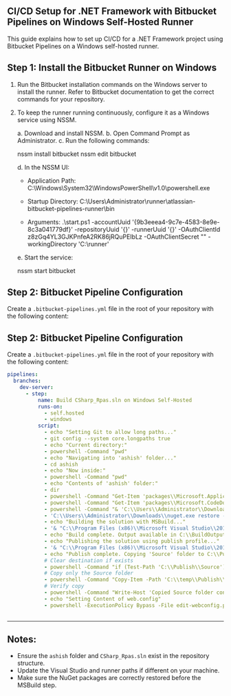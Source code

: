CI/CD Setup for .NET Framework with Bitbucket Pipelines on Windows Self-Hosted Runner
--------------------------------------------------------------------------------------

This guide explains how to set up CI/CD for a .NET Framework project using Bitbucket Pipelines
on a Windows self-hosted runner.

Step 1: Install the Bitbucket Runner on Windows
-----------------------------------------------

1. Run the Bitbucket installation commands on the Windows server to install the runner.
   Refer to Bitbucket documentation to get the correct commands for your repository.

2. To keep the runner running continuously, configure it as a Windows service using NSSM.

   a. Download and install NSSM.
   b. Open Command Prompt as Administrator.
   c. Run the following commands:

      nssm install bitbucket
      nssm edit bitbucket

   d. In the NSSM UI:
      - Application Path:
        C:\Windows\System32\WindowsPowerShell\v1.0\powershell.exe

      - Startup Directory:
        C:\Users\Administrator\runner\atlassian-bitbucket-pipelines-runner\bin

      - Arguments:
        .\start.ps1 -accountUuid '{9b3eeea4-9c7e-4583-8e9e-8c3a041779df}' -repositoryUuid '{}' -runnerUuid '{}' -OAuthClientId z8zGq4YL3GJKPnfeA2RK86jRQuPEIbLz -OAuthClientSecret "" -workingDirectory 'C:\runner'

   e. Start the service:

      nssm start bitbucket


Step 2: Bitbucket Pipeline Configuration
----------------------------------------

Create a `.bitbucket-pipelines.yml` file in the root of your repository with the following content:


## Step 2: Bitbucket Pipeline Configuration

Create a `.bitbucket-pipelines.yml` file in the root of your repository with the following content:

```yaml
pipelines:
  branches:
    dev-server:
      - step:
          name: Build CSharp_Rpas.sln on Windows Self-Hosted
          runs-on:
            - self.hosted
            - windows
          script:
            - echo "Setting Git to allow long paths..."
            - git config --system core.longpaths true
            - echo "Current directory:"
            - powershell -Command "pwd"
            - echo "Navigating into 'ashish' folder..."
            - cd ashish
            - echo "Now inside:"
            - powershell -Command "pwd"
            - echo "Contents of 'ashish' folder:"
            - dir
            - powershell -Command "Get-Item 'packages\\Microsoft.ApplicationInsights.WindowsServer.TelemetryChannel.2.8.1\\lib\\net45\\Microsoft.AI.ServerTelemetryChannel.dll'"
            - powershell -Command "Get-Item 'packages\\Microsoft.CodeDom.Providers.DotNetCompilerPlatform.2.0.1\\lib\\net45\\Microsoft.CodeDom.Providers.DotNetCompilerPlatform.dll'"
            - powershell -Command "& 'C:\\Users\\Administrator\\Downloads\\nuget.exe' restore 'CSharp_Rpas.sln' -PackagesDirectory './packages'"
            - 'C:\\Users\\Administrator\\Downloads\\nuget.exe restore -Force CSharp_Rpas.sln'
            - echo "Building the solution with MSBuild..."
            - '& "C:\\Program Files (x86)\\Microsoft Visual Studio\\2019\\Community\\MSBuild\\Current\\Bin\\MSBuild.exe" "CSharp_Rpas.sln" /p:OutputPath=C:\\BuildOutput'
            - echo "Build complete. Output available in C:\\BuildOutput"
            - echo "Publishing the solution using publish profile..."
            - '& "C:\\Program Files (x86)\\Microsoft Visual Studio\\2019\\Community\\MSBuild\\Current\\Bin\\MSBuild.exe" "CSharp_Rpas.sln" /p:DeployOnBuild=true /p:PublishProfile=FolderProfile6 /p:Configuration=Release'
            - echo "Publish complete. Copying 'Source' folder to C:\\Publish"                      
            # Clear destination if exists
            - powershell -Command "if (Test-Path 'C:\\Publish\\Source') { Remove-Item 'C:\\Publish\\Source' -Recurse -Force }"   
            # Copy only the Source folder
            - powershell -Command "Copy-Item -Path 'C:\\temp\\Publish\\Source' -Destination 'C:\\Publish\\' -Recurse -Force -ErrorAction Stop"  
            # Verify copy
            - powershell -Command "Write-Host 'Copied Source folder contents:'; Get-ChildItem 'C:\\Publish\\Source' -Recurse | Select-Object FullName"
            - echo "Setting Content of web.config"
            - powershell -ExecutionPolicy Bypass -File edit-webconfig.ps1



```
-------
Notes:
------

- Ensure the `ashish` folder and `CSharp_Rpas.sln` exist in the repository structure.
- Update the Visual Studio and runner paths if different on your machine.
- Make sure the NuGet packages are correctly restored before the MSBuild step.
